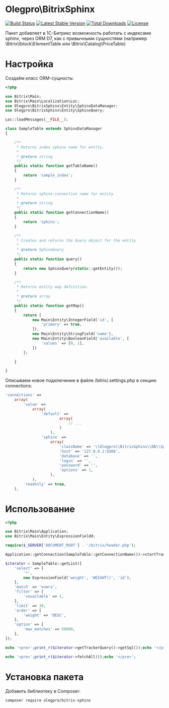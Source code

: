 # Olegpro\\BitrixSphinx

[![Build Status](https://travis-ci.org/olegpro/bitrix-sphinx.svg)](https://travis-ci.org/olegpro/bitrix-sphinx)
[![Latest Stable Version](https://poser.pugx.org/olegpro/bitrix-sphinx/v/stable)](https://packagist.org/packages/olegpro/bitrix-sphinx) 
[![Total Downloads](https://poser.pugx.org/olegpro/bitrix-sphinx/downloads)](https://packagist.org/packages/olegpro/bitrix-sphinx) 
[![License](https://poser.pugx.org/olegpro/bitrix-sphinx/license)](https://packagist.org/packages/olegpro/bitrix-sphinx)

Пакет добавляет в 1С-Битрикс возможность работать с индексами sphinx, через ORM D7, как с привычными сущностями (например \Bitrix\Iblock\ElementTable или \Bitrix\Catalog\PriceTable)

# Настройка

Создаём класс ORM-сущность:

```php
<?php

use Bitrix\Main;
use Bitrix\Main\Localization\Loc;
use Olegpro\BitrixSphinx\Entity\SphinxDataManager;
use Olegpro\BitrixSphinx\Entity\SphinxQuery;

Loc::loadMessages(__FILE__);

class SampleTable extends SphinxDataManager
{

    /**
     * Returns index sphinx name for entity.
     *
     * @return string
     */
    public static function getTableName()
    {
        return 'sample_index';
    }

    /**
     * Returns sphinx-connection name for entity
     *
     * @return string
     */
    public static function getConnectionName()
    {
        return 'sphinx';
    }

    /**
     * Creates and returns the Query object for the entity
     *
     * @return SphinxQuery
     */
    public static function query()
    {
        return new SphinxQuery(static::getEntity());
    }

    /**
     * Returns entity map definition.
     *
     * @return array
     */
    public static function getMap()
    {
        return [
            new Main\Entity\IntegerField('id', [
                'primary' => true,
            ]),
            new Main\Entity\StringField('name'),
            new Main\Entity\BooleanField('available', [
                'values' => [0, 1],
            ])
        ];

    }

}

```

Описываем новое подключение в файле /bitrix/.settings.php в секцию connections:

```php
'connections' =>
    array(
        'value' =>
            array(
                'default' =>
                        array(
                            // ...
                        )
                    ),
                'sphinx' =>
                    array(
                        'className' => '\\Olegpro\\BitrixSphinx\\DB\\SphinxConnection',
                        'host' => '127.0.0.1:9306',
                        'database' => '',
                        'login' => '',
                        'password' => '',
                        'options' => 1,
                    ),
            ),
        'readonly' => true,
    ),
```

# Использование

```php
<?php

use Bitrix\Main\Application;
use Bitrix\Main\Entity\ExpressionFieldd;

require($_SERVER['DOCUMENT_ROOT'] . '/bitrix/header.php');

Application::getConnection(SampleTable::getConnectionName())->startTracker(true);

$iterator = SampleTable::getList([
    'select' => [
        '*',
        new ExpressionField('weight', 'WEIGHT()', 'id'),
    ],
    'match' => 'книга',
    'filter' => [
        '=available' => 1,
    ],
    'limit' => 10,
    'order' => [
        'weight' => 'DESC',
    ],
    'option' => [
        'max_matches' => 50000,
    ],
]);

echo '<pre>';print_r($iterator->getTrackerQuery()->getSql());echo '</pre>';

echo '<pre>';print_r($iterator->fetchAll());echo '</pre>';

```


# Установка пакета

Добавить библиотеку в Composer:

```
composer require olegpro/bitrix-sphinx
```